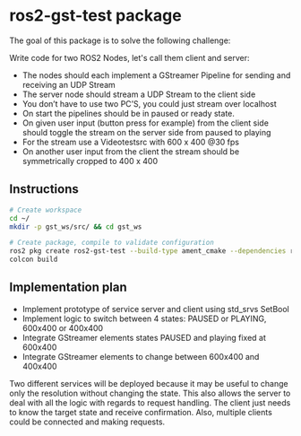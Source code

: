 # ros2-gst-test package

The goal of this package is to solve the following challenge:

Write code for two ROS2 Nodes, let's call them client and server:

- The nodes should each implement a GStreamer Pipeline for sending and receiving an UDP Stream
- The server node should stream a UDP Stream to the client side
- You don’t have to use two PC’S, you could just stream over localhost
- On start the pipelines should be in paused or ready state.
- On given user input (button press for example) from the client side should toggle the stream on the server side from paused to playing
- For the stream use a Videotestsrc with 600 x 400 @30 fps
- On another user input from the client the stream should be symmetrically cropped to 400 x 400

## Instructions

```bash
# Create workspace
cd ~/
mkdir -p gst_ws/src/ && cd gst_ws

# Create package, compile to validate configuration
ros2 pkg create ros2-gst-test --build-type ament_cmake --dependencies rclcpp std_msgs
colcon build
```

## Implementation plan

- Implement prototype of service server and client using std_srvs SetBool
- Implement logic to switch between 4 states: PAUSED or PLAYING, 600x400 or 400x400
- Integrate GStreamer elements states PAUSED and playing fixed at 600x400
- Integrate GStreamer elements to change between 600x400 and 400x400

Two different services will be deployed because it may be useful to change only the resolution without changing the state. This also allows the server to deal with all the logic with regards to request handling. The client just needs to know the target state and receive confirmation. Also, multiple clients could be connected and making requests.
